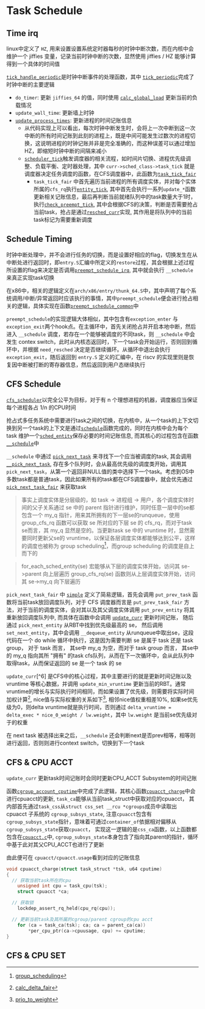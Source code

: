 # Task Schedule

## Time irq

linux中定义了 `HZ`, 用来设置设置系统定时器每秒的时钟中断次数，而在内核中会维护一个 jiffies 变量，记录当前时钟中断的次数，显然使用 jiffies / HZ 能够计算得到一个具体的时间值

[`tick_handle_periodic`](https://elixir.bootlin.com/linux/v6.4.13/source/kernel/time/tick-common.c#L107)是时钟中断事件的处理函数，其中 [`tick_periodic`](https://elixir.bootlin.com/linux/v6.4.13/source/kernel/time/tick-common.c#L85)完成了时钟中断的主要逻辑
- `do_timer`: 更新 `jiffies_64` 的值，同时使用 [`calc_global_load`](https://elixir.bootlin.com/linux/v6.4.13/source/kernel/sched/loadavg.c#L349) 更新当前的负载情况
- `update_wall_time`: 更新墙上时钟
- [`update_process_times`](https://elixir.bootlin.com/linux/v6.4.13/source/kernel/time/timer.c#L2064): 更新进程的时间记账信息
  - 从代码实现上可以看出，每次时钟中断发生时，会将上一次中断到这一次中断的所有时间记账到此刻的进程上，既是中间可能发生过数次的进程切换，这说明进程的时钟记账并非是完全准确的，而这种误差可以通过增加HZ，即缩短时钟中断的间隔来减小
  - [`scheduler_tick`](https://elixir.bootlin.com/linux/v6.4.13/source/kernel/sched/core.c#L5640)触发调度器的相关流程，如时间片切换、进程优先级调整、负载平衡、定时器处理，其中 `curr->sched_class->task_tick` 就是调度器决定任务调度的函数，在CFS调度器中，此函数为[`task_tick_fair`](https://elixir.bootlin.com/linux/v6.4.13/source/kernel/sched/fair.c#L12082)
    - `task_tick_fair` 中首先遍历当前进程的所有调度实体，并对每个实体所属的`cfs_rq`执行[`entity_tick`](https://elixir.bootlin.com/linux/v6.4.13/source/kernel/sched/fair.c#L5159), 其中首先会执行一系列`update_*`函数更新相关记账信息，最后再判断当前就绪队列中的task数量大于1时，执行[`check_preempt_tick`](https://elixir.bootlin.com/linux/v6.4.13/source/kernel/sched/fair.c#L4993), 其中会根据CFS的决策，判断是否需要抢占当前task，抢占是通过[`resched_curr`](https://elixir.bootlin.com/linux/v6.4.13/source/kernel/sched/core.c#L1041)实现, 其作用是将队列中的当前task标记为需要重新调度

## Schedule Timing

时钟中断处理中，并不会进行任务的切换，而是设置好相应的flag，切换发生在从中断处进行返回时，即`entry.S`汇编中所定义的`restore`过程，其会根据上述过程所设置的flag来决定是否调用[`preempt_schedule_irq`](https://elixir.bootlin.com/linux/v6.4.13/source/kernel/sched/core.c#L6969), 其中就会执行 `__schedule` 来真正实现task切换

在x86中，相关的逻辑定义在`arch/x86/entry/thunk_64.S`中，其中声明了每个系统调用/中断/异常返回时应该执行的事情，其中`preempt_schedule`便会进行抢占相关的逻辑，具体实现在函数[`preempt_schedule_common`](https://elixir.bootlin.com/linux/v6.4.13/source/kernel/sched/core.c#L6820)中

`preempt_schedule`的实现逻辑大体相似，其中包含有`exception_enter` 与`exception_exit`两个hook点。在主循环中，首先关闭抢占并开启本地中断，然后进入 `__schedule` 调度，若存在一个能够被调度的不同task，则 `__schedule` 中会发生 contex switch，此时从内核态返回时，下一个task会开始运行，否则回到循环中，并根据 `need_resched` 决定是否继续循环。从循环中退出会执行`exception_exit`，随后返回到 `entry.S` 定义的汇编中，在 riscv 的实现里则是恢复因中断被打断的寄存器信息，然后返回到用户态继续执行


## CFS Schedule

[`cfs_scheduler`](http://arthurchiao.art/blog/linux-cfs-design-and-implementation-zh/)以完全公平为目标，对于有 n 个理想进程的机器，调度器应当保证每个进程各占 1/n 的CPU时间

抢占式多任务系统中需要进行task之间的切换，在内核中，从一个task的上下文切换到另一个task的上下文是通过[`schedule`](https://elixir.bootlin.com/linux/v6.4.13/source/kernel/sched/core.c#L6738)函数完成的，同时在内核中会为每个 task 维护一个[`sched_entity`](https://elixir.bootlin.com/linux/v6.4.13/source/include/linux/sched.h#L549)保存必要的时间记账信息, 而其核心的过程包含在函数[`__schedule`](https://elixir.bootlin.com/linux/v6.4.13/source/kernel/sched/core.c#L6550)中

`__schedule` 中通过 [`pick_next_task`](https://elixir.bootlin.com/linux/v6.4.13/source/kernel/sched/core.c#L6035) 来寻找下一个应当被调度的task, 其会调用[`__pick_next_task`](https://elixir.bootlin.com/linux/v6.4.13/source/kernel/sched/core.c#L5958), 存在多个队列时，会从最高优先级的调度类开始，调用其 `pick_next_task`，从第一个返回非NULL值的类中选择下一个task。考虑到OS中多数task都是普通task，因此如果所有的task都在CFS调度器中，就会优先通过[`pick_next_task_fair`](https://elixir.bootlin.com/linux/v6.4.13/source/kernel/sched/fair.c#L8004) 来获取task

> 事实上调度实体是分层级的，如 task -> 进程组 -> 用户，各个调度实体时间的父子关系通过 se 中的 parent 指针进行维护，同时任意一层中的se都包含一个 my_q 指针，用来其所拥有的下一层se的runqueue，使用 group_cfs_rq 函数可以获取 se 所对应的下层 se 的 cfs_rq，而对于task se而言，其 my_q 显然是空的。当更新task se 中的 vruntime 时，显然需要同时更新父se的 vruntime，以保证各层调度实体都能够达到公平，这样的调度也被称为 group scheduling[^9]，而group scheduling 的调度是自上而下的

> for_each_sched_entity(se) 宏能够从下层的调度实体开始，访问其 se->parent 向上层遍历
> group_cfs_rq(se) 函数则从上层调度实体开始，访问其 se->my_q 向下层遍历

`pick_next_task_fair` 中 [`simple`](https://elixir.bootlin.com/linux/v6.4.13/source/kernel/sched/fair.c#L8093) 定义了简易逻辑，首先会调用 `put_prev_task` 函数将当前task放回调度队列，对于 CFS 调度器而言是 `put_prev_task_fair` 方法，对于当前的调度实体，会对其以及其父调度实体调用 `put_prev_entity` 将其重新放回调度队列中, 而具体在函数中会调用 [`update_curr`](https://elixir.bootlin.com/linux/v6.4.13/source/kernel/sched/fair.c#L897) 更新时间记账， 随后通过 `pick_next_entity` 从RBT中找到优先级最高的 se， 然后调用 `set_next_entity`，其中会调用 `__dequeue_entity` 从runqueue中取出se，这段代码在一个 do while 循环中执行，这是因为需要判断 se 是属于 task 还是 task group， 对于 task 而言， 其se中 my_q 为空，而对于 task group 而言， 其se中的 my_q 指向其所 "拥有" 的task cfs队列，从而在下一次循环中，会从此队列中取得task，从而保证返回的 se 是一个 task 的 se

`update_curr`[^6] 是CFS中的核心过程，其中主要进行的就是更新时间记账以及 vruntime 等核心数据，并调用 `update_min_vruntime` 更新当前的RBT。通常vruntime的增长与实际执行时间相同，而如果设置了优先级，则需要将实际时间加权计算[^7], nice值与实际权重的关系如下[^8], 相邻nice值权重相差10%, 如果se优先级为0，则delta vruntime就是执行时间，否则通过 `delta_vruntime = delta_exec * nice_0_weight / lw.weight`，其中 `lw.weight` 是当前se优先级对于的权重

在 next task 被选择出来之后，`__schedule` 还会判断next是否prev相等，相等则进行返回，否则则进行context switch，切换到下一个task

[^7]: [calc_delta_fair](https://elixir.bootlin.com/linux/v6.4.13/source/kernel/sched/fair.c#L709)
[^8]: [prio_to_weight](https://elixir.bootlin.com/linux/v6.4.13/source/kernel/sched/core.c#L11459)
[^9]: [group_scheduling](https://lwn.net/Articles/240474/)
[^10]: [kernel_cfs_scheduler](https://docs.kernel.org/scheduler/sched-design-CFS.html)

## CFS & CPU ACCT

`update_curr` 更新task时间记账时会同时更新CPU_ACCT Subsystem的时间记账

函数[`cgroup_account_cputime`](https://elixir.bootlin.com/linux/v6.4.15/source/include/linux/cgroup.h#L715)中完成了此逻辑，其核心函数[`cpuacct_charge`](https://elixir.bootlin.com/linux/v6.4.15/source/kernel/sched/cpuacct.c#L334)中会进行cpuacct的更新, `task_ca`能够从当前task_struct中获取对应的cpuacct， 其内部首先通过`task_css`从`struct css_set __rcu *cgroups`成员中读取出 cpuacct 子系统的 `cgroup_subsys_state`, 注意`cpuacct`包含有`cgroup_subsys_state`指针，意味着可通过`container_of`依据相对偏移从`cgroup_subsys_state`获取`cpuacct`， 实现这一逻辑的是`css_ca`函数，以上函数都包含在[`cpuacct.c`](https://elixir.bootlin.com/linux/v6.4.15/source/kernel/sched/cpuacct.c#L24)中, `cgroup_subsys_state`本身包含了指向其parent的指针，循环中基于此对其父CPU_ACCT也进行了更新

由此便可在 `cpuacct/cpuacct.usage`看到对应的记账信息

```c
void cpuacct_charge(struct task_struct *tsk, u64 cputime)
{
  // 获取当前task所在的cpu
	unsigned int cpu = task_cpu(tsk);
	struct cpuacct *ca;

  // 获取锁
	lockdep_assert_rq_held(cpu_rq(cpu));

  // 更新当前task及其所属的cgroup/parent cgroup的cpu acct
	for (ca = task_ca(tsk); ca; ca = parent_ca(ca))
		*per_cpu_ptr(ca->cpuusage, cpu) += cputime;
}
```

## CFS & CPU SET